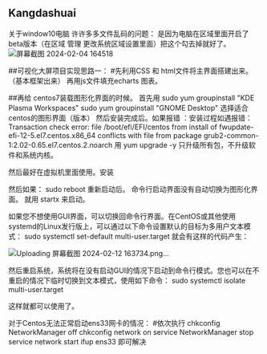 ## Kangdashuai
关于window10电脑 许许多多文件乱码的问题：
是因为电脑在区域里面开启了 beta版本（在区域 管理 更改系统区域设置里面）把这个勾去掉就好了。
![屏幕截图 2024-02-04 164518](https://github.com/SMart6kza/Kangdashuai/assets/80021817/f6d22d30-9034-46da-b7fa-6845ff048902)


##可视化大屏项目实现思路一：
  #先利用CSS 和 html文件将主界面搭建出来。（基本框架出来）
  再用js文件填充echarts 图表。




##再给 centos7装载图形化界面的时候。
首先用 sudo yum groupinstall "KDE Plasma Workspaces"
      sudo yum groupinstall "GNOME Desktop"
    选择适合centos的图形界面（版本）
然后安装完成后。如果报错
：安装过程如遇报错：Transaction check error:
file /boot/efi/EFI/centos from install of fwupdate-efi-12-5.el7.centos.x86_64 conflicts with file from package grub2-common-1:2.02-0.65.el7.centos.2.noarch
用 yum upgrade -y 只升级所有包，不升级软件和系统内核。

然后最好在虚拟机里面使用。安装

然后如果：
sudo reboot 重新启动后。
命令行启动界面没有自动切换为图形化界面。
就用 startx 来启动。


如果您不想使用GUI界面，可以切换回命令行界面。在CentOS或其他使用systemd的Linux发行版上，可以通过以下命令设置默认的目标为多用户文本模式：
sudo systemctl set-default multi-user.target
就会有这样的代码产生：

![Uploading 屏幕截图 2024-02-12 163734.png…]()





然后重启系统，系统将在没有启动GUI的情况下启动到命令行模式。您也可以在不重启的情况下临时切换到文本模式，使用如下命令：
sudo systemctl isolate multi-user.target

这样就都可以使用了。


对于Centos无法正常启动ens33网卡的情况：
#依次执行
chkconfig NetworkManager off
chkconfig network on
service NetworkManager stop
service network start
ifup ens33
即可解决


